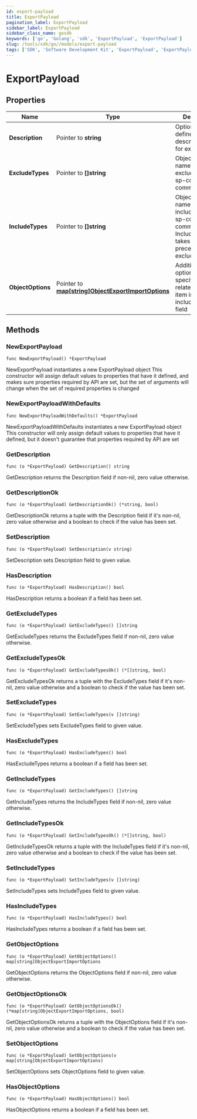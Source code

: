 ```yaml
---
id: export-payload
title: ExportPayload
pagination_label: ExportPayload
sidebar_label: ExportPayload
sidebar_class_name: gosdk
keywords: ['go', 'Golang', 'sdk', 'ExportPayload', 'ExportPayload'] 
slug: /tools/sdk/go//models/export-payload
tags: ['SDK', 'Software Development Kit', 'ExportPayload', 'ExportPayload']
---
```


# ExportPayload

## Properties

Name | Type | Description | Notes
------------ | ------------- | ------------- | -------------
**Description** | Pointer to **string** | Optional user defined description/name for export job. | [optional] 
**ExcludeTypes** | Pointer to **[]string** | Object type names to be excluded from an sp-config export command. | [optional] 
**IncludeTypes** | Pointer to **[]string** | Object type names to be included in an sp-config export command. IncludeTypes takes precedence over excludeTypes. | [optional] 
**ObjectOptions** | Pointer to [**map[string]ObjectExportImportOptions**](object-export-import-options) | Additional options targeting specific objects related to each item in the includeTypes field | [optional] 

## Methods

### NewExportPayload

`func NewExportPayload() *ExportPayload`

NewExportPayload instantiates a new ExportPayload object
This constructor will assign default values to properties that have it defined,
and makes sure properties required by API are set, but the set of arguments
will change when the set of required properties is changed

### NewExportPayloadWithDefaults

`func NewExportPayloadWithDefaults() *ExportPayload`

NewExportPayloadWithDefaults instantiates a new ExportPayload object
This constructor will only assign default values to properties that have it defined,
but it doesn't guarantee that properties required by API are set

### GetDescription

`func (o *ExportPayload) GetDescription() string`

GetDescription returns the Description field if non-nil, zero value otherwise.

### GetDescriptionOk

`func (o *ExportPayload) GetDescriptionOk() (*string, bool)`

GetDescriptionOk returns a tuple with the Description field if it's non-nil, zero value otherwise
and a boolean to check if the value has been set.

### SetDescription

`func (o *ExportPayload) SetDescription(v string)`

SetDescription sets Description field to given value.

### HasDescription

`func (o *ExportPayload) HasDescription() bool`

HasDescription returns a boolean if a field has been set.

### GetExcludeTypes

`func (o *ExportPayload) GetExcludeTypes() []string`

GetExcludeTypes returns the ExcludeTypes field if non-nil, zero value otherwise.

### GetExcludeTypesOk

`func (o *ExportPayload) GetExcludeTypesOk() (*[]string, bool)`

GetExcludeTypesOk returns a tuple with the ExcludeTypes field if it's non-nil, zero value otherwise
and a boolean to check if the value has been set.

### SetExcludeTypes

`func (o *ExportPayload) SetExcludeTypes(v []string)`

SetExcludeTypes sets ExcludeTypes field to given value.

### HasExcludeTypes

`func (o *ExportPayload) HasExcludeTypes() bool`

HasExcludeTypes returns a boolean if a field has been set.

### GetIncludeTypes

`func (o *ExportPayload) GetIncludeTypes() []string`

GetIncludeTypes returns the IncludeTypes field if non-nil, zero value otherwise.

### GetIncludeTypesOk

`func (o *ExportPayload) GetIncludeTypesOk() (*[]string, bool)`

GetIncludeTypesOk returns a tuple with the IncludeTypes field if it's non-nil, zero value otherwise
and a boolean to check if the value has been set.

### SetIncludeTypes

`func (o *ExportPayload) SetIncludeTypes(v []string)`

SetIncludeTypes sets IncludeTypes field to given value.

### HasIncludeTypes

`func (o *ExportPayload) HasIncludeTypes() bool`

HasIncludeTypes returns a boolean if a field has been set.

### GetObjectOptions

`func (o *ExportPayload) GetObjectOptions() map[string]ObjectExportImportOptions`

GetObjectOptions returns the ObjectOptions field if non-nil, zero value otherwise.

### GetObjectOptionsOk

`func (o *ExportPayload) GetObjectOptionsOk() (*map[string]ObjectExportImportOptions, bool)`

GetObjectOptionsOk returns a tuple with the ObjectOptions field if it's non-nil, zero value otherwise
and a boolean to check if the value has been set.

### SetObjectOptions

`func (o *ExportPayload) SetObjectOptions(v map[string]ObjectExportImportOptions)`

SetObjectOptions sets ObjectOptions field to given value.

### HasObjectOptions

`func (o *ExportPayload) HasObjectOptions() bool`

HasObjectOptions returns a boolean if a field has been set.


